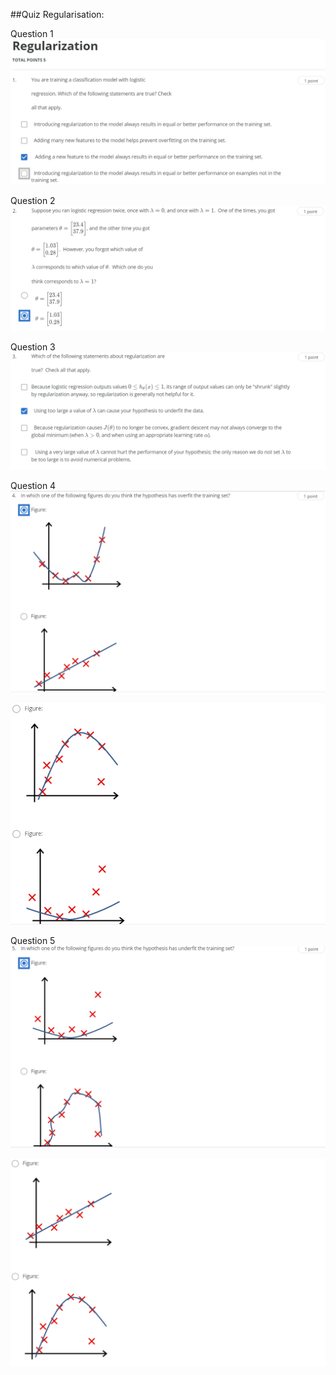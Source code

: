 ##Quiz Regularisation:


Question 1  
![Regularisation Q1](./data/reg_q1.PNG)

Question 2  
![Regularisation Q2](./data/reg_q2.PNG)

Question 3  
![Regularisation Q3](./data/reg_q3.PNG)

Question 4  
![Regularisation Q4](./data/reg_q4_1.PNG)

![Regularisation Q4](./data/reg_q4_2.PNG)

Question 5  
![Regularisation Q5](./data/reg_q5_1.PNG)

![Regularisation Q5](./data/reg_q5_2.PNG)
